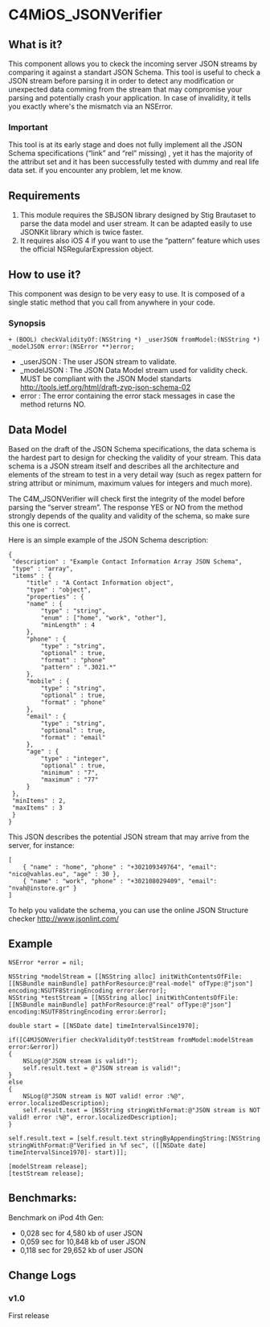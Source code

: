 C4MiOS_JSONVerifier
===================

What is it?
-----------
This component allows you to ckeck the incoming server JSON streams by comparing it against a standart JSON Schema.
This tool is useful to check a JSON stream before parsing it in order to detect any modification or unexpected data comming from the stream that may compromise your parsing and potentially crash your application.
In case of invalidity, it tells you exactly where's the mismatch via an NSError. 

### Important
This tool is at its early stage and does not fully implement all the JSON Schema specifications (“link” and “rel” missing) , yet it has the majority of the attribut set and it has been successfully tested with dummy and real life data set.
if you encounter any problem, let me know.


Requirements
------------
1. This module requires the SBJSON library designed by Stig Brautaset to parse the data model and user stream. It can be adapted easily to use JSONKit library which is twice faster.
2. It requires also iOS 4 if you want to use the “pattern” feature which uses the official NSRegularExpression object.


How to use it?
--------------
This component was design to be very easy to use. It is composed of a single static method that you call from anywhere in your code.

### Synopsis

	+ (BOOL) checkValidityOf:(NSString *) _userJSON fromModel:(NSString *) _modelJSON error:(NSError **)error;
	
* _userJSON : The user JSON stream to validate.
* _modelJSON : The JSON Data Model stream used for validity check. MUST be compliant with the JSON Model standarts http://tools.ietf.org/html/draft-zyp-json-schema-02
* error : The error containing the error stack messages in case the method returns NO.	

Data Model
----------

Based on the draft of the JSON Schema specifications, the data schema is the hardest part to design for checking the validity of your stream. This data schema is a JSON stream itself and describes all the architecture and elements of the stream to test in a very detail way (such as regex pattern for string attribut or minimum, maximum values for integers and much more).

The C4M_JSONVerifier will check first the integrity of the model before parsing the “server stream”. The response YES or NO from the method strongly depends of the quality and validity of the schema, so make sure this one is correct.

Here is an simple example of the JSON Schema description:

	{
	 "description" : "Example Contact Information Array JSON Schema",
	 "type" : "array",
	 "items" : {
		 "title" : "A Contact Information object",
		 "type" : "object",
		 "properties" : {
		 "name" : {
			 "type" : "string",
			 "enum" : ["home", "work", "other"],
			 "minLength" : 4
		 },
		 "phone" : {
			 "type" : "string",
			 "optional" : true,
			 "format" : "phone"
			 "pattern" : ".3021.*"
		 },
		 "mobile" : {
			 "type" : "string",
			 "optional" : true,
			 "format" : "phone"
		 },
		 "email" : {
			 "type" : "string",
			 "optional" : true,
			 "format" : "email"
		 },
		 "age" : {
			 "type" : "integer",
			 "optional" : true,
			 "minimum" : "7",
			 "maximum" : "77"
		 }
	 },
	 "minItems" : 2,
	 "maxItems" : 3
	 }
 	}

This JSON describes the potential JSON stream that may arrive from the server, for instance:

	[
 		{ "name" : "home", "phone" : "+302109349764", "email": "nico@vahlas.eu", "age" : 30 },
 		{ "name" : "work", "phone" : "+302108029409", "email": "nvah@instore.gr" }
	]

To help you validate the schema, you can use the online JSON Structure checker http://www.jsonlint.com/ 

Example
-------

	NSError *error = nil;
 
	NSString *modelStream = [[NSString alloc] initWithContentsOfFile:[[NSBundle mainBundle] pathForResource:@"real-model" ofType:@"json"] encoding:NSUTF8StringEncoding error:&error];
	NSString *testStream = [[NSString alloc] initWithContentsOfFile:[[NSBundle mainBundle] pathForResource:@"real" ofType:@"json"] encoding:NSUTF8StringEncoding error:&error];
 
	double start = [[NSDate date] timeIntervalSince1970];
 
	if([C4MJSONVerifier checkValidityOf:testStream fromModel:modelStream error:&error])
	{
		NSLog(@"JSON stream is valid!");
		self.result.text = @"JSON stream is valid!";
	}
	else
	{
		NSLog(@"JSON stream is NOT valid! error :%@", error.localizedDescription);
		self.result.text = [NSString stringWithFormat:@"JSON stream is NOT valid! error :%@", error.localizedDescription];
	}
 
	self.result.text = [self.result.text stringByAppendingString:[NSString stringWithFormat:@"Verified in %f sec", ([[NSDate date] timeIntervalSince1970]- start)]];
 
	[modelStream release];
	[testStream release];


Benchmarks:
-----------

Benchmark on iPod 4th Gen:

* 0,028 sec for 4,580 kb of user JSON
* 0,059 sec for 10,848 kb of user JSON
* 0,118 sec for 29,652 kb of user JSON


Change Logs
-----------

### v1.0

First release